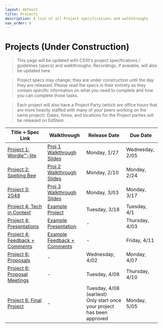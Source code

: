 ```yaml
---
layout: default
title: Projects
description: A list of all Project specifications and walkthroughs
nav_order: 6
---
```


# Projects (Under Construction)

> This page will be updated with CS10's project specifications / guidelines (specs) and walkthroughs. Recordings, if avaiable, will also be updated here. 

> Project specs may change; they are under construction until the day they are released. Please read the specs in their entirety as they contain specific information on what you need to complete and how you can complete those tasks.

> Each project will also have a Project Party (which are office hours that are more heavily staffed with many of your peers working on the same project). Dates, times, and locations for the Project parties will be released on EdStem.

<table>
  <thead>
    <tr>
      <th>Title + Spec Link</th>
      <th>Walkthrough</th>
      <th>Release Date</th>
      <th>Due Date</th>
    </tr>
  </thead>
  <tbody>
    <tr>
      <td><a href="https://cs10.org/fa24/projects/project1/">Project 1: Wordle™-lite</a></td>
      <td><a href="https://drive.google.com/file/d/1liTxubkrh5-Vtp5CbQETI9BurAquIVSx/view?usp=sharing">Proj 1 Walkthrough Slides</a></td>
      <td>Monday, 1/27</td>
      <td>Wednesday, 2/05</td>
    </tr>
    <tr>
      <td><a href="https://cs10.org/sp25/projects/project2/">Project 2: Spelling Bee</a></td>
      <td><a href="https://drive.google.com/file/d/1eJQpY5PpUwt3vesplElChY293NFQk4Vp/view">Proj 2 Walkthrough Slides</a></td>
      <td>Monday, 2/10</td>
      <td>Monday, 2/24</td>
    </tr>
     <tr>
      <td><a href="/sp25/projects/project3">Project 3: 2048</a></td>
      <td><a href="https://drive.google.com/file/d/1koa1TbOmoDa5tiIEm6hohQjiMaWjLI1H/view?usp=sharing">Proj 3 Walkthrough Slides</a></td>
      <td>Monday, 3/03</td>
      <td>Monday, 3/17</td>
    </tr>
    <tr>
      <td><a href="">Project 4: Tech in Context</a></td>
      <td><a href="">Example Project</a></td>
      <td>Tuesday, 3/18</td>
      <td>Tuesday, 4/1</td>
    </tr>
        <tr>
      <td><a href="">Project 4: Presentations</a></td>
      <td><a href="">Example Presentation</a></td>
      <td>-</td>
      <td>Thursday, 4/03</td>
    </tr>
        <tr>
      <td><a href="">Project 4: Feedback + Comments</a></td>
      <td><a href="">Example Feedback + Comments</a></td>
      <td>-</td>
      <td>Friday, 4/11</td>
    </tr>
    <tr>
      <td><a href="">Project 6: Proposals</a></td>
      <td>-</td>
      <td>Wednesday, 4/02</td>
      <td>Monday, 4/07</td>
    </tr>
    <tr>
      <td><a href="">Project 6: Proposal Meetings</a></td>
      <td>-</td>
      <td>Tuesday, 4/08</td>
      <td>Thursday, 4/10</td>
    </tr>
    <tr>
      <td><a href="">Project 6: Final Project</a></td>
      <td>-</td>
      <td>Tuesday, 4/08 (earliest)<br/>Only start once your project has been approved</td>
      <td>Monday, 5/05</td>
    </tr>
  </tbody>
</table> 
